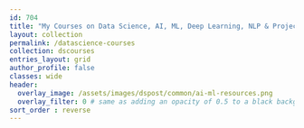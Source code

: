 ```yaml
---
id: 704    
title: "My Courses on Data Science, AI, ML, Deep Learning, NLP & Project Management"
layout: collection
permalink: /datascience-courses
collection: dscourses
entries_layout: grid
author_profile: false
classes: wide
header:
  overlay_image: /assets/images/dspost/common/ai-ml-resources.png
  overlay_filter: 0 # same as adding an opacity of 0.5 to a black background
sort_order : reverse   
---
```





